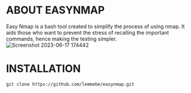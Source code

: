 # ABOUT EASYNMAP 

Easy Nmap is a bash tool created to simplify the process of using nmap. It aids those who want to prevent the stress of recalling the important commands, hence making the testing simpler.
![Screenshot 2023-06-17 174442](https://github.com/lemmebe/easynmap/assets/136899461/479ee61d-8a36-478e-b21a-a5d2146bf00f)

# INSTALLATION
```
git clone https://github.com/lemmebe/easynmap.git
```
